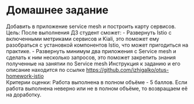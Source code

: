 # Домашнее задание
Добавить в приложение service mesh и построить карту сервисов.  
Цель: После выполнения ДЗ студент сможет: - Развернуть Istio с включенными метриками сервисов и Kiali, это поможет ему разобраться с установкой компонентов Istio, что может пригодиться на практике. - Развернуть минимум два приложения с Service mesh и сделать к ним несколько запросов, это поможет закрепить знания полученные на занятии по Service mesh
Инструкция к заданию и его описание находится по ссылке https://github.com/izhigalko/otus-homework-istio  
Критерии оценки: Работа выполнена в полном объёме - 5 баллов. Если работа выполнена неверно или не в полном объёме, то возвращаем её на доработку.  
